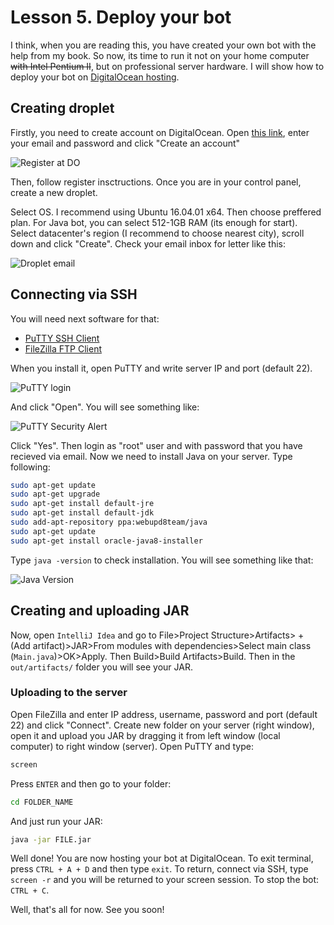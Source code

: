 # Lesson 5. Deploy your bot

I think, when you are reading this, you have created your own bot with the help from my book. So now, its time to run it not on your home computer ~~with Intel Pentium II~~, but on professional server hardware. I will show how to deploy your bot on [DigitalOcean hosting](https://m.do.co/c/1a3a7fad419f).

## Creating droplet
Firstly, you need to create account on DigitalOcean. Open [this link](https://m.do.co/c/1a3a7fad419f), enter your email and password and click "Create an account"

![Register at DO](https://pp.vk.me/c638720/v638720821/20613/MSBDKWZBGD4.jpg "Register")

Then, follow register insctructions. Once you are in your control panel, create a new droplet. 

Select OS. I recommend using Ubuntu 16.04.01 x64. Then choose preffered plan. For Java bot, you can select 512-1GB RAM (its enough for start). Select datacenter's region (I recommend to choose nearest city), scroll down and click "Create". Check your email inbox for letter like this:

![Droplet email](https://pp.vk.me/c638720/v638720821/20623/_v4iI97Y-WQ.jpg "Droplet settings email")

## Connecting via SSH

You will need next software for that:

* [PuTTY SSH Client](http://www.chiark.greenend.org.uk/~sgtatham/putty/latest.html)
* [FileZilla FTP Client](https://filezilla-project.org/)

When you install it, open PuTTY and write server IP and port (default 22).

![PuTTY login](https://pp.vk.me/c638720/v638720821/2062a/9fh0hk51pk8.jpg "PuTTY login")

And click "Open". You will see something like:

![PuTTY Security Alert](https://pp.vk.me/c638720/v638720821/20632/3uszaTvQs2Y.jpg "PuTTY Security Alert")

Click "Yes". Then login as "root" user and with password that you have recieved via email. Now we need to install Java on your server. Type following:

```bash
sudo apt-get update
sudo apt-get upgrade
sudo apt-get install default-jre
sudo apt-get install default-jdk
sudo add-apt-repository ppa:webupd8team/java
sudo apt-get update
sudo apt-get install oracle-java8-installer
```

Type `java -version` to check installation. You will see something like that:

![Java Version](https://pp.vk.me/c638720/v638720821/2063b/-I-QQPjSLcw.jpg "Java Version")

## Creating and uploading JAR

Now, open `IntelliJ Idea` and go to File>Project Structure>Artifacts> + (Add artifact)>JAR>From modules with dependencies>Select main class (`Main.java`)>OK>Apply.
Then Build>Build Artifacts>Build. Then in the `out/artifacts/` folder you will see your JAR.

### Uploading to the server

Open FileZilla and enter IP address, username, password and port (default 22) and click "Connect". Create new folder on your server (right window), open it and upload you JAR by dragging it from left window (local computer) to right window (server). Open PuTTY and type:

```bash
screen
```

Press `ENTER` and then go to your folder:

```bash
cd FOLDER_NAME
```

And just run your JAR:

```bash
java -jar FILE.jar
```

Well done! You are now hosting your bot at DigitalOcean. To exit terminal, press `CTRL + A + D` and then type `exit`. To return, connect via SSH, type `screen -r` and you will be returned to your screen session. To stop the bot: `CTRL + C`. 

Well, that's all for now. See you soon!

